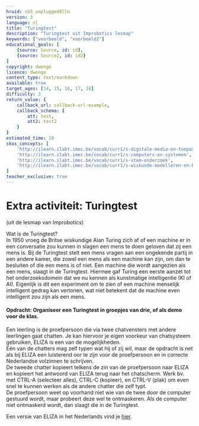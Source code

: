 ```yaml
---
hruid: cb5_unplugged8lln
version: 3
language: nl
title: "Turingtest"
description: "Turingtest uit Improbotics lesmap"
keywords: ["voorbeeld", "voorbeeld2"]
educational_goals: [
    {source: Source, id: id}, 
    {source: Source2, id: id2}
]
copyright: dwengo
licence: dwengo
content_type: text/markdown
available: true
target_ages: [14, 15, 16, 17, 18]
difficulty: 3
return_value: {
    callback_url: callback-url-example,
    callback_schema: {
        att: test,
        att2: test2
    }
}
estimated_time: 10
skos_concepts: [
    'http://ilearn.ilabt.imec.be/vocab/curr1/s-digitale-media-en-toepassingen', 
    'http://ilearn.ilabt.imec.be/vocab/curr1/s-computers-en-systemen', 
    'http://ilearn.ilabt.imec.be/vocab/curr1/s-stem-onderzoek', 
    'http://ilearn.ilabt.imec.be/vocab/curr1/s-wiskunde-modelleren-en-heuristiek'
]
teacher_exclusive: true
---
```


# Extra activiteit: Turingtest
(uit de lesmap van Improbotics)

Wat is de Turingtest?<br>
In 1950 vroeg de Britse wiskundige Alan Turing zich af of een machine er in een conversatie zou kunnen in slagen
een mens te doen geloven dat zij een mens is. Bij de Turingtest stelt een mens vragen aan een ongekende partij in
een andere kamer, die zowel een mens als een machine kan zijn, om dan te besluiten of die een mens is of niet. Een
machine die wordt aangezien als een mens, slaagt in de Turingtest. Hiermee gaf Turing een eerste aanzet tot het
onderzoeksdomein dat we nu kennen als kunstmatige intelligentie (KI of AI).
Eigenlijk is dit een experiment om te zien of een machine menselijk intelligent gedrag kan vertonen, wat niet
betekent dat de machine even intelligent zou zijn als een mens.

#### Opdracht: Organiseer een Turingtest in groepjes van drie, of als demo voor de klas.
Een leerling is de proefpersoon die via twee chatvensters met andere leerlingen gaat chatten. Je kan hiervoor je
eigen voorkeur van chatsysteem gebruiken, ELIZA is een van de mogelijkheden.<br>
Eén van de chatters mag zelf typen wat hij of zij wil, maar de opdracht is net als bij ELIZA een luisterend oor te zijn
voor de proefpersoon en in correcte Nederlandse volzinnen te schrijven.<br>
De tweede chatter kopieert telkens de zin van de proefpersoon naar ELIZA en kopieert het antwoord van ELIZA terug
naar het chatscherm. Werk bv. met CTRL-A (selecteer alles), CTRL-C (kopieer), en CTRL-V (plak) om even snel te
kunnen werken als de andere chatter die zelf typt.<br>
De proefpersoon weet op voorhand niet wie van de twee door de computer gestuurd wordt, maar probeert deze wel
te ontmaskeren. Als de computer niet ontmaskerd wordt, dan slaagt die in de Turingtest.

Een versie van ELIZA in het Nederlands vind je [hier](https://www.eclecticenergies.com/nederlands/psyche/eliza).
